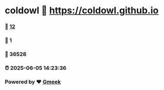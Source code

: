 # coldowl :link: https://coldowl.github.io 
### :page_facing_up: [12](https://coldowl.github.io/tag.html) 
### :speech_balloon: 1 
### :hibiscus: 36528 
### :alarm_clock: 2025-06-05 14:23:36 
### Powered by :heart: [Gmeek](https://github.com/Meekdai/Gmeek)
